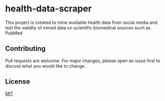 # health-data-scraper
This project is created to mine available health data from social media and test the validity of mined data on scientific biomedical sources such as PubMed

## Contributing
Pull requests are welcome. For major changes, please open an issue first to discuss what you would like to change.

## License
[MIT](https://choosealicense.com/licenses/mit/)
